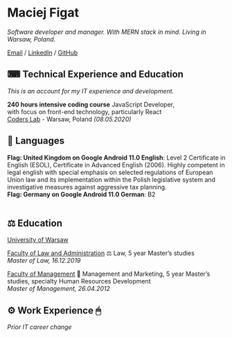 # Maciej Figat

_Software developer and manager. With MERN stack in mind. Living in Warsaw, Poland._ <br>

[Email](mailto:MaciejFigat@protonmail.com) / [LinkedIn](https://www.linkedin.com/in/maciej-figat/) / [GitHub](https://github.com/MaciejFigat)

## ⌨ Technical Experience and Education
_This is an account for my IT experience and development._
<br>

**240 hours intensive coding course** JavaScript Developer,  
with focus on front-end technology, particularly React<br>
[Coders Lab](https://coderslab.pl/pl/) - Warsaw, Poland _(08.05.2020)_<br>

## 💬 Languages

**Flag: United Kingdom on Google Android 11.0 English**: Level 2 Certificate in English (ESOL), Certificate in Advanced English (2006). Highly competent in legal english with special emphasis on selected regulations of European Union law and its implementation within the Polish legislative system and investigative measures against aggressive tax planning. <br>
**Flag: Germany on Google Android 11.0 German**: B2
<br><br>

## ⚖ Education
[University of Warsaw](https://en.uw.edu.pl/)<br>

[Faculty of Law and Administration](https://www.wpia.uw.edu.pl/pl) ⚖️ Law, 5 year Master’s studies<br>
_Master of Law, 16.12.2019_

 [Faculty of Management](http://www.wz.uw.edu.pl/) 📠 Management and Marketing, 5 year Master’s studies,  specialty Human Resources Development <br>
_Master of Management, 26.04.2012_

## ⚙ Work Experience 🖱
_Prior IT career change_





